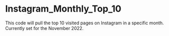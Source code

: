 # Instagram_Monthly_Top_10
This code will pull the top 10 visited pages on Instagram in a specific month.  Currently set for the November 2022.
